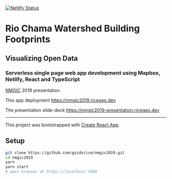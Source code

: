 [![Netlify Status](https://api.netlify.com/api/v1/badges/1512be37-59be-40d5-ab1e-cca5972f9b68/deploy-status)](https://app.netlify.com/sites/brave-wiles-91d757/deploys)

# Rio Chama Watershed Building Footprints

## Visualizing Open Data

### Serverless single page web app development using Mapbox, Netlify, React and TypeScript

[NMGIC](https://nmgic.com) 2019 presentation

This app deployment
https://nmgic2019.ricegeo.dev

The presentation slide-deck
https://nmgic2019-presentation.ricegeo.dev

---

This project was bootstrapped with [Create React App](https://github.com/facebook/create-react-app).

## Setup

```bash
git clone https://github.com/guidorice/nmgic2019.git
cd nmgic2019
yarn
yarn start
# open browser at https://localhost:3000
```
